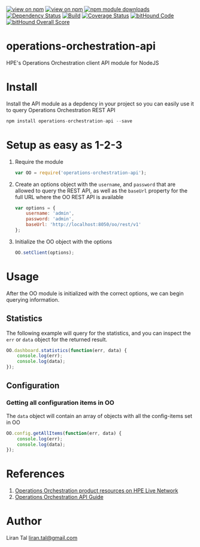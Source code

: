 [![view on npm](http://img.shields.io/npm/v/operations-orchestration-api.svg)](https://www.npmjs.org/package/operations-orchestration-api)
[![view on npm](http://img.shields.io/npm/l/operations-orchestration-api.svg)](https://www.npmjs.org/package/operations-orchestration-api)
[![npm module downloads](http://img.shields.io/npm/dt/operations-orchestration-api.svg)](https://www.npmjs.org/package/operations-orchestration-api)
[![Dependency Status](https://david-dm.org/lirantal/operations-orchestration-api.svg)](https://david-dm.org/lirantal/operations-orchestration-api)
[![Build](https://travis-ci.org/lirantal/operations-orchestration-api.svg?branch=master)](https://travis-ci.org/lirantal/operations-orchestration-api)
[![Coverage Status](https://coveralls.io/repos/lirantal/operations-orchestration-api/badge.svg?branch=master&service=github)](https://coveralls.io/github/lirantal/operations-orchestration-api?branch=master)
[![bitHound Code](https://www.bithound.io/github/lirantal/operations-orchestration-api/badges/code.svg)](https://www.bithound.io/github/lirantal/operations-orchestration-api)
[![bitHound Overall Score](https://www.bithound.io/github/lirantal/operations-orchestration-api/badges/score.svg)](https://www.bithound.io/github/lirantal/operations-orchestration-api)


# operations-orchestration-api
HPE's Operations Orchestration client API module for NodeJS 

# Install
Install the API module as a depdency in your project so you can easily use it to query Operations Orchestration REST API

```javascript
npm install operations-orchestration-api --save
```

# Setup as easy as 1-2-3
1. Require the module

    ```javascript
    var OO = require('operations-orchestration-api');
    ```

2. Create an options object with the `username`, and `password` that are allowed to query the REST API, as well as the `baseUrl` property for the full URL where the OO REST API is available

    ```javascript
    var options = {
    	username: 'admin',
    	password: 'admin',
    	baseUrl: 'http://localhost:8050/oo/rest/v1'
    };
    ```

3. Initialize the OO object with the options

    ```javascript
    OO.setClient(options);
    ```

# Usage
After the OO module is initialized with the correct options, we can begin querying information.

## Statistics
The following example will query for the statistics, and you can inspect the `err` or `data` object for the returned result.
```javascript
OO.dashboard.statistics(function(err, data) {
	console.log(err);
	console.log(data);
});
```
## Configuration
### Getting all configuration items in OO
The `data` object will contain an array of objects with all the config-items set in OO

```javascript
OO.config.getAllItems(function(err, data) {
	console.log(err);
	console.log(data);
});
```

# References
1. [Operations Orchestration product resources on HPE Live Network](https://hpln.hp.com/group/operations-orchestration)
2. [Operations Orchestration API Guide](https://hpln.hpe.com/node/21991)


# Author
Liran Tal <liran.tal@gmail.com>

